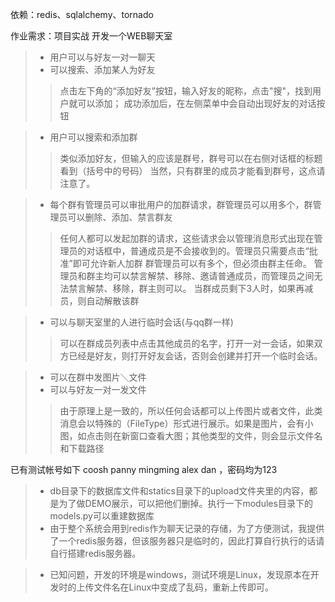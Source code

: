依赖：redis、sqlalchemy、tornado

作业需求：项目实战 开发一个WEB聊天室
>* 用户可以与好友一对一聊天
>* 可以搜索、添加某人为好友
>> 点击左下角的“添加好友”按钮，输入好友的昵称，点击"搜"，找到用户就可以添加；
>> 成功添加后，在左侧菜单中会自动出现好友的对话按钮


>* 用户可以搜索和添加群
>> 类似添加好友，但输入的应该是群号，群号可以在右侧对话框的标题看到（括号中的号码）
>> 当然，只有群里的成员才能看到群号，这点请注意了。


>* 每个群有管理员可以审批用户的加群请求，群管理员可以用多个，群管理员可以删除、添加、禁言群友
>> 任何人都可以发起加群的请求，这些请求会以管理消息形式出现在管理员的对话框中，普通成员是不会接收到的。管理员只需要点击“批准”即可允许新人加群
>> 群管理员可以有多个，但必须由群主任命。
>> 管理员和群主均可以禁言解禁、移除、邀请普通成员，而管理员之间无法禁言解禁、移除，群主则可以。
>> 当群成员剩下3人时，如果再减员，则自动解散该群


>* 可以与聊天室里的人进行临时会话(与qq群一样)
>> 可以在群成员列表中点击其他成员的名字，打开一对一会话，如果双方已经是好友，则打开好友会话，否则会创建并打开一个临时会话。

>* 可以在群中发图片＼文件
>* 可以与好友一对一发文件
>> 由于原理上是一致的，所以任何会话都可以上传图片或者文件，此类消息会以特殊的（FileType）形式进行展示。如果是图片，会有小图，如点击则在新窗口查看大图；其他类型的文件，则会显示文件名和下载路径
 

已有测试帐号如下
coosh panny mingming alex dan ，密码均为123

>* db目录下的数据库文件和statics目录下的upload文件夹里的内容，都是为了做DEMO展示，可以把他们删掉。执行一下modules目录下的models.py可以重建数据库
>* 由于整个系统会用到redis作为聊天记录的存储，为了方便测试，我提供了一个redis服务器，但该服务器只是临时的，因此打算自行执行的话请自行搭建redis服务器。

>* 已知问题，开发的环境是windows，测试环境是Linux，发现原本在开发时的上传文件名在Linux中变成了乱码，重新上传即可。